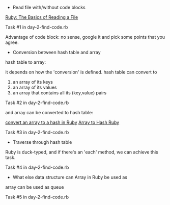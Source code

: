 - Read file with/without code blocks

[Ruby: The Basics of Reading a File](http://www.abbeyworkshop.com/howto/ruby/rb-readfile/index.html)

Task #1 in day-2-find-code.rb

Advantage of code block: no sense, google it and pick some points that you agree.

- Conversion between hash table and array

hash table to array:

it depends on how the 'conversion' is defined.
hash table can convert to 
1. an array of its keys
2. an array of its values
3. an array that contains all its (key,value) pairs

Task #2 in day-2-find-code.rb

and array can be converted to hash table:

[convert an array to a hash in Ruby](http://stackoverflow.com/questions/39567/what-is-the-best-way-to-convert-an-array-to-a-hash-in-ruby)
[Array to Hash Ruby](http://stackoverflow.com/questions/4028329/array-to-hash-ruby)

Task #3 in day-2-find-code.rb

- Traverse through hash table

Ruby is duck-typed, and if there's an 'each' method, we can achieve this task.

Task #4 in day-2-find-code.rb

- What else data structure can Array in Ruby be used as

array can be used as queue

Task #5 in day-2-find-code.rb
